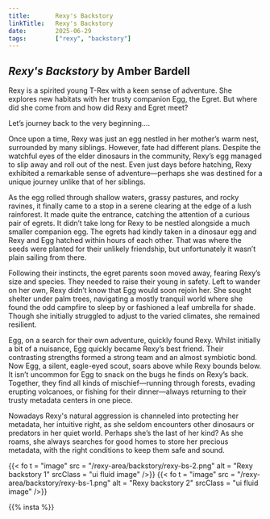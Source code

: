 ```yaml
---
title:       Rexy's Backstory
linkTitle:   Rexy's Backstory
date:        2025-06-29
tags:        ["rexy", "backstory"]
---
```


## _Rexy's Backstory_ by Amber Bardell

Rexy is a spirited young T-Rex with a keen sense of adventure. She explores new habitats with her trusty companion Egg, the Egret. But where did she come from and how did Rexy and Egret meet?

Let’s journey back to the very beginning....

Once upon a time, Rexy was just an egg nestled in her mother’s warm nest, surrounded by many siblings. However, fate had different plans. 
Despite the watchful eyes of the elder dinosaurs in the community, Rexy’s egg managed to slip away and roll out of the nest. Even just days before hatching, Rexy exhibited a remarkable sense of adventure—perhaps she was destined for a unique journey unlike that of her siblings.

As the egg rolled through shallow waters, grassy pastures, and rocky ravines, it finally came to a stop in a serene clearing at the edge of a lush rainforest. It made quite the entrance, catching the attention of a curious pair of egrets. It didn’t take long for Rexy to be nestled alongside a much smaller companion egg. The egrets had kindly taken in a dinosaur egg and Rexy and Egg hatched within hours of each other. That was where the seeds were planted for their unlikely friendship, but unfortunately it wasn’t plain sailing from there. 

Following their instincts, the egret parents soon moved away, fearing Rexy’s size and species. They needed to raise their young in safety. Left to wander on her own, Rexy didn’t know that Egg would soon rejoin her. She sought shelter under palm trees, navigating a mostly tranquil world where she found the odd campfire to sleep by or fashioned a leaf umbrella for shade. Though she initially struggled to adjust to the varied climates, she remained resilient.

Egg, on a search for their own adventure, quickly found Rexy. Whilst initially a bit of a nuisance, Egg quickly became Rexy’s best friend. Their contrasting strengths formed a strong team and an almost symbiotic bond. Now Egg, a silent, eagle-eyed scout, soars above while Rexy bounds below. It isn’t uncommon for Egg to snack on the bugs he finds on Rexy’s back. Together, they find all kinds of mischief—running through forests, evading erupting volcanoes, or fishing for their dinner—always returning to their trusty metadata centers in one piece.

Nowadays Rexy's natural aggression is channeled into protecting her metadata, her intuitive right, as she seldom encounters other dinosaurs or predators in her quiet world. Perhaps she’s the last of her kind? As she roams, she always searches for good homes to store her precious metadata, with the right conditions to keep them safe and sound.

{{< fo t = "image" 
    src = "/rexy-area/backstory/rexy-bs-2.png" 
    alt = "Rexy backstory 1" 
    srcClass   = "ui fluid image"
/>}}
{{< fo t = "image" 
    src = "/rexy-area/backstory/rexy-bs-1.png" 
    alt = "Rexy backstory 2" 
    srcClass   = "ui fluid image"
/>}}

{{% insta %}}

[Amber Bardell]:  https://www.amberbardell.com